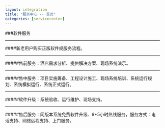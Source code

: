 ```yaml
---
layout: integration
title: "服务中心 -- 首页"
categories: [servicecenter]
---
```

###软件服务
<hr/>
####新老用户购买正版软件规服务流程。
<hr/>
#####售前服务：酒店需求分析、提供解决方案、现场系统演示。
<hr/>
#####售中服务：项目实施筹备、工程设计施工、现场系统培训、系统运行规划、系统模拟运行、系统正式运行。
<hr/>
#####软件升级：系统验收、运行维护、现场支持。
<hr/>
#####售后服务：同版本系统免费软件升级、8*5小时热线服务，服务方式：电话支持、网络远程支持、上门服务。